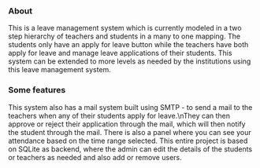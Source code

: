 ### About
This is a leave management system which is currently modeled in a two step hierarchy of teachers and students in a many to one mapping.
The students only have an apply for leave button while the teachers have both apply for leave and manage leave applications of their students.
This system can be extended to more levels as needed by the institutions using this leave management system.

### Some features
This system also has a mail system built using SMTP - to send a mail to the teachers when any of their students apply for leave.\nThey can then approve or reject their application through the mail,
which will then notify the student through the mail.
There is also a panel where you can see your attendance based on the time range selected.
This entire project is based on SQLite as backend, where the admin can edit the details of the students or teachers as needed and also add or remove users.
